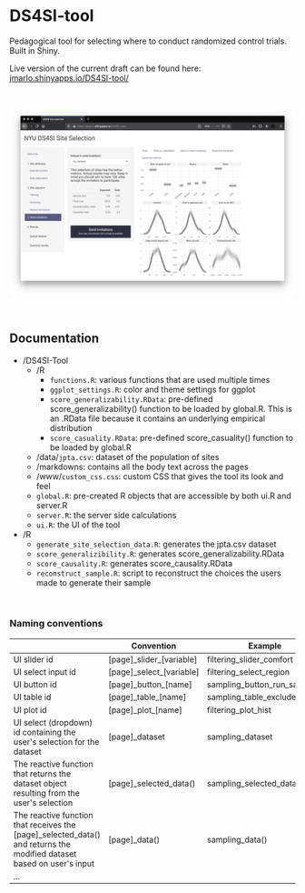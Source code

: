 # DS4SI-tool
Pedagogical tool for selecting where to conduct randomized control trials. Built in Shiny.

Live version of the current draft can be found here: [jmarlo.shinyapps.io/DS4SI-tool/](https://jmarlo.shinyapps.io/DS4SI-tool/)

<br>

![](screenshot.png)

<br>

## Documentation

- /DS4SI-Tool
  - /R
    - `functions.R`: various functions that are used multiple times
    - `ggplot_settings.R`: color and theme settings for ggplot
    - `score_generalizability.RData`: pre-defined score_generalizability() function to be loaded by global.R. This is an .RData file because it contains an underlying empirical distribution
    - `score_casuality.RData`: pre-defined score_casuality() function to be loaded by global.R
  - /data/`jpta.csv`: dataset of the population of sites
  - /markdowns: contains all the body text across the pages
  - /www/`custom_css.css`: custom CSS that gives the tool its look and feel
  - `global.R`: pre-created R objects that are accessible by both ui.R and server.R
  - `server.R`: the server side calculations
  - `ui.R`: the UI of the tool
- /R
  - `generate_site_selection_data.R`: generates the jpta.csv dataset
  - `score_generalizibility.R`: generates score_generalizability.RData
  - `score_causality.R`: generates score_causality.RData
  - `reconstruct_sample.R`: script to reconstruct the choices the users made to generate their sample

<br>

### Naming conventions

|                                                                                                                     | Convention                | Example                      |
|---------------------------------------------------------------------------------------------------------------------|---------------------------|------------------------------|
| UI slider id                                                                                                        | [page]_slider\_[variable] | filtering_slider_comfort     |
| UI select input id                                                                                                  | [page]_select\_[variable] | filtering_select_region      |
| UI button id                                                                                                        | [page]_button\_[name]    | sampling_button_run_sampling |
| UI table id                                                                                                         | [page]_table\_[name]      | sampling_table_excluded      |
| UI plot id                                                                                                          | [page]_plot\_[name]       | filtering_plot_hist          |
| UI select (dropdown) id containing the user's selection for the dataset                                                      | [page]_dataset            | sampling_dataset             |
| The reactive function that returns the dataset object resulting from the user's selection                           | [page]_selected\_data()   | sampling_selected_data()     |
| The reactive function that receives the [page]_selected_data() and returns the modified dataset based on user's input | [page]_data()             | sampling_data()              |
| ...                                                                                                                 |                           |                              |
